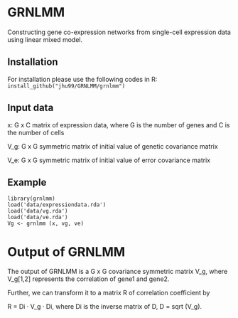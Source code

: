 # GRNLMM
Constructing gene co-expression networks from single-cell expression data using linear mixed model.


## Installation
For installation please use the following codes in R:
```install_github("jhu99/GRNLMM/grnlmm")```


## Input data
x: G x C matrix of expression data, where G is the number of genes and C is the number of cells

V_g: G x G symmetric matrix of initial value of genetic covariance matrix

V_e: G x G symmetric matrix of initial value of error covariance matrix


## Example
```
library(grnlmm)
load('data/expressiondata.rda')
load('data/vg.rda')
load('data/ve.rda')
Vg <- grnlmm (x, vg, ve)
```

# Output of GRNLMM
The output of GRNLMM is a G x G covariance symmetric matrix V_g, where V_g[1,2] represents the correlation of gene1 and gene2.

Further, we can transform it to a matrix R of correlation coefficient by

R = Di · V_g · Di, where Di is the inverse matrix of D, D = sqrt (V_g).
